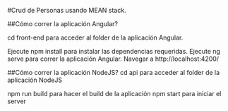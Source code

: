 #Crud de Personas usando MEAN stack.

##Cómo correr la aplicación Angular?

cd front-end para acceder al folder de la aplicación Angular.

Ejecute npm install para instalar las dependencias requeridas.
Ejecute ng serve para correr la aplicación Angular.
Navegar a http://localhost:4200/
 
##Cómo correr la aplicación NodeJS?
cd api para acceder al folder de la aplicación NodeJS

npm run build para hacer el build de la aplicación
npm start para iniciar el server
